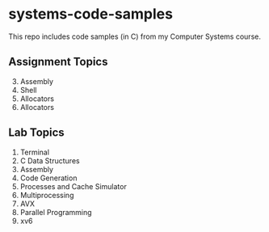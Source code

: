# systems-code-samples
This repo includes code samples (in C) from my Computer Systems course.

## Assignment Topics
3. Assembly
5. Shell
6. Allocators
8. Allocators

## Lab Topics
1. Terminal
2. C Data Structures
3. Assembly
4. Code Generation
5. Processes and Cache Simulator
7. Multiprocessing
8. AVX
9. Parallel Programming
10. xv6
